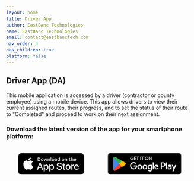 ```yaml
---
layout: home
title: Driver App
author: EastBanc Technologies
name: EastBanc Technologies
email: contact@eastbanctech.com
nav_order: 4
has_children: true
platform: false
---
```


## Driver App (DA)

This mobile application is accessed by a driver (contractor or county employee) using a mobile device. This app allows drivers to view their current assigned routes, their progress, and to set the status of their route to "Completed" and proceed to work on their next assignment.

### Download the latest version of the app for your smartphone platform:
<br>

  <style>
        .container {
            display: flex;
            justify-content: center;
            align-items: center;
            width: 100%;
            height: auto;
        }

        .column {
            flex: 1;
            text-align: center;
        }

        .badge {
            height: 60px;
        }
        
  </style>


  <div class="container">
        <div class="column">
            <a href="https://apps.apple.com/us/app/snowiq-driver/id1336056235"><img src="images/driver/da-overview/apple_store_badge.png" class="badge"></a>
            </div>
        <div class="column">
            <a href="https://play.google.com/store/apps/details?id=com.eastbanctech.transitiq.snowtrax&hl=en_US&gl=US"><img src="images/driver/da-overview/google_play_badge.png" class="badge"></a>
            </div>
   </div>
